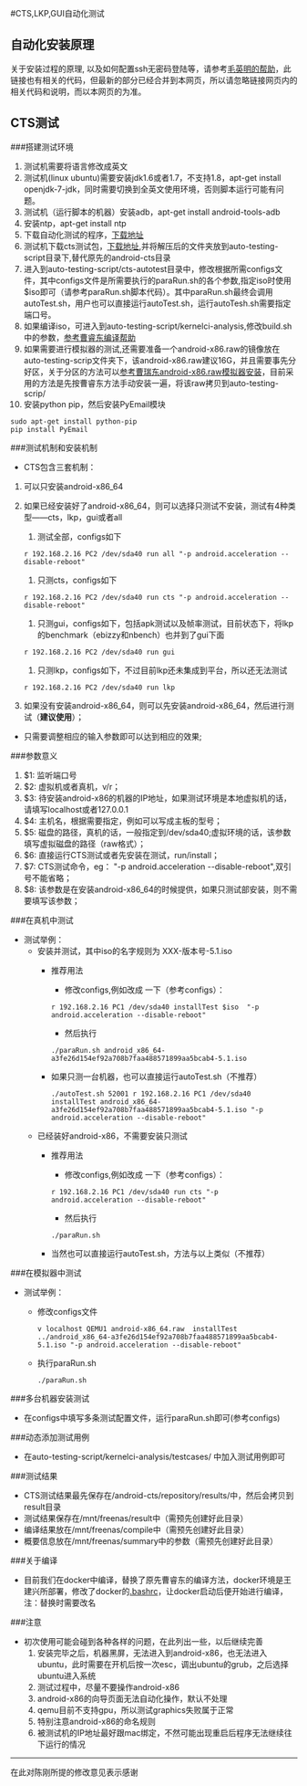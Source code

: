 
#CTS,LKP,GUI自动化测试
## 自动化安装原理
关于安装过程的原理, 以及如何配置ssh无密码登陆等，请参考[毛英明的帮助](https://github.com/xyongcn/openthos-testing/blob/master/bare_metal_autotest/android_auto/README.md)，此链接也有相关的代码，但最新的部分已经合并到本网页，所以请忽略链接网页内的相关代码和说明，而以本网页的为准。
## CTS测试
###搭建测试环境
1. 测试机需要将语言修改成英文
1. 测试机(linux ubuntu)需要安装jdk1.6或者1.7，不支持1.8，apt-get install openjdk-7-jdk，同时需要切换到全英文使用环境，否则脚本运行可能有问题。
1. 测试机（运行脚本的机器）安装adb，apt-get install android-tools-adb
1. 安装ntp，apt-get install ntp
1. 下载自动化测试的程序，[下载地址](https://github.com/openthos/testing-analysis)
1. 测试机下载cts测试包，[下载地址]( https://dl.google.com/dl/android/cts/android-cts-5.1_r4-linux_x86-x86.zip),并将解压后的文件夹放到auto-testing-script目录下,替代原先的android-cts目录
1. 进入到auto-testing-script/cts-autotest目录中，修改根据所需configs文件，其中configs文件是所需要执行的paraRun.sh的各个参数,指定iso时使用$iso即可（请参考paraRun.sh脚本代码）。其中paraRun.sh最终会调用autoTest.sh，用户也可以直接运行autoTest.sh，运行autoTesh.sh需要指定端口号。
1. 如果编译iso，可进入到auto-testing-script/kernelci-analysis,修改build.sh中的参数，[参考曹睿东编译帮助](kernelci-analysis/README.md)
1. 如果需要进行模拟器的测试,还需要准备一个android-x86.raw的镜像放在auto-testing-scrip文件夹下，该android-x86.raw建议16G，并且需要事先分好区，关于分区的方法可以[参考曹瑞东android-x86.raw模拟器安装](https://github.com/xyongcn/openthos-testing/blob/master/doc/Openthos4Qemu2016.md)，目前采用的方法是先按曹睿东方法手动安装一遍，将该raw拷贝到auto-testing-scrip/
1. 安装python pip，然后安装PyEmail模块
```
sudo apt-get install python-pip
pip install PyEmail
```

###测试机制和安装机制
* CTS包含三套机制：
 1. 可以只安装android-x86_64
 1. 如果已经安装好了android-x86_64，则可以选择只测试不安装，测试有4种类型——cts，lkp，gui或者all
     1. 测试全部，configs如下
     
     ```r 192.168.2.16 PC2 /dev/sda40 run all "-p android.acceleration --disable-reboot"```
     1. 只测cts，configs如下
     
     ```r 192.168.2.16 PC2 /dev/sda40 run cts "-p android.acceleration --disable-reboot" ```
     1. 只测gui，configs如下，包括apk测试以及帧率测试，目前状态下，将lkp的benchmark（ebizzy和nbench）也并到了gui下面
     
     ```r 192.168.2.16 PC2 /dev/sda40 run gui```
     1. 只测lkp，configs如下，不过目前lkp还未集成到平台，所以还无法测试
     
     ```r 192.168.2.16 PC2 /dev/sda40 run lkp```
 1. 如果没有安装android-x86_64，则可以先安装android-x86_64，然后进行测试（**建议使用**）；
* 只需要调整相应的输入参数即可以达到相应的效果;

###参数意义
1. $1: 监听端口号
1. $2: 虚拟机或者真机，v/r；
1. $3: 待安装android-x86的机器的IP地址，如果测试环境是本地虚拟机的话，请填写localhost或者127.0.0.1
1. $4: 主机名，根据需要指定，例如可以写成主板的型号；
1. $5: 磁盘的路径，真机的话，一般指定到/dev/sda40;虚拟环境的话，该参数填写虚拟磁盘的路径（raw格式）；
1. $6: 直接运行CTS测试或者先安装在测试，run/install；
1. $7: CTS测试命令，eg： "-p android.acceleration --disable-reboot",双引号不能省略；
1. $8: 该参数是在安装android-x86_64的时候提供，如果只测试部安装，则不需要填写该参数；

###在真机中测试
* 测试举例：
    * 安装并测试，其中iso的名字规则为 XXX-版本号-5.1.iso
        * 推荐用法
            * 修改configs,例如改成 一下（参考configs）：

            ```r 192.168.2.16 PC1 /dev/sda40 installTest $iso  "-p android.acceleration --disable-reboot" ```
            * 然后执行
            
            ```./paraRun.sh android_x86_64-a3fe26d154ef92a708b7faa488571899aa5bcab4-5.1.iso```
        * 如果只测一台机器，也可以直接运行autoTest.sh（不推荐）
        
            ```./autoTest.sh 52001 r 192.168.2.16 PC1 /dev/sda40 installTest android_x86_64-a3fe26d154ef92a708b7faa488571899aa5bcab4-5.1.iso "-p android.acceleration --disable-reboot" ```
    * 已经装好android-x86，不需要安装只测试
        * 推荐用法
            * 修改configs,例如改成 一下（参考configs）：
            
            ```r 192.168.2.16 PC1 /dev/sda40 run cts "-p android.acceleration --disable-reboot" ```
            * 然后执行
            
            ```./paraRun.sh ```
        * 当然也可以直接运行autoTest.sh，方法与以上类似（不推荐）

###在模拟器中测试
* 测试举例：
    * 修改configs文件
    
        ```v localhost QEMU1 android-x86_64.raw  installTest ../android_x86_64-a3fe26d154ef92a708b7faa488571899aa5bcab4-5.1.iso "-p android.acceleration --disable-reboot" ```
    * 执行paraRun.sh
    
        ```./paraRun.sh```

###多台机器安装测试
* 在configs中填写多条测试配置文件，运行paraRun.sh即可(参考configs)

###动态添加测试用例
* 在auto-testing-script/kernelci-analysis/testcases/ 中加入测试用例即可

###测试结果
* CTS测试结果最先保存在/android-cts/repository/results/中，然后会拷贝到result目录
* 测试结果保存在/mnt/freenas/result中（需预先创建好此目录）
* 编译结果放在/mnt/freenas/compile中（需预先创建好此目录）
* 概要信息放在/mnt/freenas/summary中的参数（需预先创建好此目录）

###关于编译
* 目前我们在docker中编译，替换了原先曹睿东的编译方法，docker环境是王建兴所部署，修改了docker的[.bashrc](kernelci-analysis/bashrcDocker)，让docker启动后便开始进行编译，注：替换时需要改名

###注意
* 初次使用可能会碰到各种各样的问题，在此列出一些，以后继续完善
    1. 安装完毕之后，机器黑屏，无法进入到android-x86，也无法进入ubuntu，此时需要在开机后按一次esc，调出ubuntu的grub，之后选择ubuntu进入系统
    1. 测试过程中，尽量不要操作android-x86
    1. android-x86的向导页面无法自动化操作，默认不处理
    1. qemu目前不支持gpu，所以测试graphics失败属于正常
    1. 特别注意android-x86的命名规则
    1. 被测试机的IP地址最好跟mac绑定，不然可能出现重启后程序无法继续往下运行的情况
---
在此对陈刚所提的修改意见表示感谢


